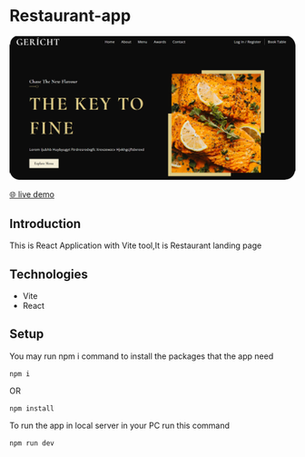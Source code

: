 # Restaurant-app

  ![demo screenshot](https://github.com/hind-hisham/Restaurant-app/blob/main/src/assets/Restaurant-screenshot.png)

  [🌐 live demo](https://hind-hisham.github.io/Restaurant-app/)

## Introduction
This is React Application with Vite tool,It is Restaurant landing page

## Technologies
* Vite
* React

## Setup
You may run npm i command to install the packages that the app need
```
npm i
```
OR
```
npm install
```
To run the app in local server in your PC run this command
```
npm run dev
```
